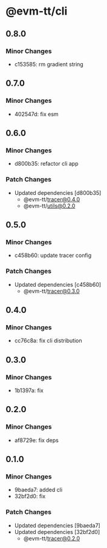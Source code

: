# @evm-tt/cli

## 0.8.0

### Minor Changes

- c153585: rm gradient string

## 0.7.0

### Minor Changes

- 402547d: fix esm

## 0.6.0

### Minor Changes

- d800b35: refactor cli app

### Patch Changes

- Updated dependencies [d800b35]
  - @evm-tt/tracer@0.4.0
  - @evm-tt/utils@0.2.0

## 0.5.0

### Minor Changes

- c458b60: update tracer config

### Patch Changes

- Updated dependencies [c458b60]
  - @evm-tt/tracer@0.3.0

## 0.4.0

### Minor Changes

- cc76c8a: fix cli distribution

## 0.3.0

### Minor Changes

- 1b1397a: fix

## 0.2.0

### Minor Changes

- af8729e: fix deps

## 0.1.0

### Minor Changes

- 9baeda7: added cli
- 32bf2d0: fix

### Patch Changes

- Updated dependencies [9baeda7]
- Updated dependencies [32bf2d0]
  - @evm-tt/tracer@0.2.0
